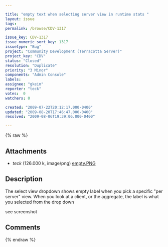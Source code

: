 ```yaml
---

title: "empty text when selecting server view in runtime stats "
layout: issue
tags: 
permalink: /browse/CDV-1317

issue_key: CDV-1317
issue_numeric_sort_key: 1317
issuetype: "Bug"
project: "Community Development (Terracotta Server)"
project_key: "CDV"
status: "Closed"
resolution: "Duplicate"
priority: "3 Minor"
components: "Admin Console"
labels: 
assignee: "gkeim"
reporter: "teck"
votes:  0
watchers: 0

created: "2009-07-22T20:12:17.000-0400"
updated: "2009-08-20T17:46:47.000-0400"
resolved: "2009-08-06T19:39:06.000-0400"

---
```




{% raw %}


## Attachments
  
* <em>teck</em> (126.000 k, image/png) [empty.PNG](/attachments/CDV/CDV-1317/empty.PNG)
  



## Description

<div markdown="1" class="description">

The select view dropdown shows empty label when you pick a specific "per server" view. When you look at a client, or the aggregate, the label is what you selected from the drop down 

see screenshot


</div>

## Comments



{% endraw %}
